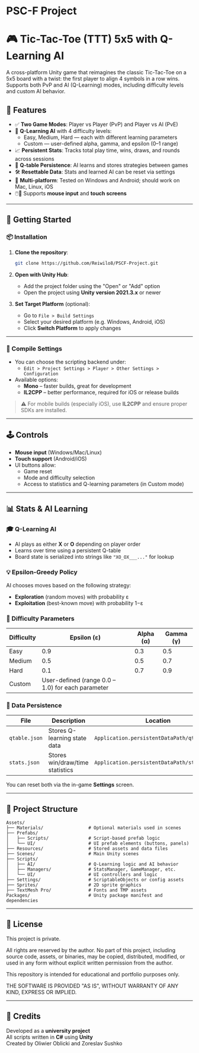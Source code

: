 # PSC-F Project

# 🎮 Tic-Tac-Toe (TTT) 5x5 with Q-Learning AI

A cross-platform Unity game that reimagines the classic Tic-Tac-Toe on a 5x5 board with a twist: the first player to align 4 symbols in a row wins. Supports both PvP and AI (Q-Learning) modes, including difficulty levels and custom AI behavior.

## 🧠 Features

- ✅ **Two Game Modes**: Player vs Player (PvP) and Player vs AI (PvE)
- 🧠 **Q-Learning AI** with 4 difficulty levels:
  - Easy, Medium, Hard — each with different learning parameters
  - Custom — user-defined alpha, gamma, and epsilon (0–1 range)
- 📈 **Persistent Stats**: Tracks total play time, wins, draws, and rounds across sessions
- 💾 **Q-table Persistence**: AI learns and stores strategies between games
- 🛠️ **Resettable Data**: Stats and learned AI can be reset via settings
- 📱 **Multi-platform**: Tested on Windows and Android; should work on Mac, Linux, iOS
- 🖱️🎯 Supports **mouse input** and **touch screens**

---

## 🚀 Getting Started

### 📦 Installation

1. **Clone the repository**:
   ```bash
   git clone https://github.com/Reiwilo8/PSCF-Project.git
   
2. **Open with Unity Hub**:
   - Add the project folder using the "Open" or "Add" option
   - Open the project using **Unity version 2021.3.x** or newer

3. **Set Target Platform** (optional):
   - Go to `File > Build Settings`
   - Select your desired platform (e.g. Windows, Android, iOS)
   - Click **Switch Platform** to apply changes

---

### 🧰 Compile Settings

- You can choose the scripting backend under:
  - `Edit > Project Settings > Player > Other Settings > Configuration`
- Available options:
  - **Mono** – faster builds, great for development
  - **IL2CPP** – better performance, required for iOS or release builds

> ⚠️ For mobile builds (especially iOS), use **IL2CPP** and ensure proper SDKs are installed.

---

## 🕹️ Controls

- **Mouse input** (Windows/Mac/Linux)
- **Touch support** (Android/iOS)
- UI buttons allow:
  - Game reset
  - Mode and difficulty selection
  - Access to statistics and Q-learning parameters (in Custom mode)

---

## 📊 Stats & AI Learning

### 🎓 Q-Learning AI

- AI plays as either **X** or **O** depending on player order
- Learns over time using a persistent Q-table
- Board state is serialized into strings like `"XO_OX___..."` for lookup

### 💡 Epsilon-Greedy Policy

AI chooses moves based on the following strategy:
- **Exploration** (random moves) with probability ε
- **Exploitation** (best-known move) with probability 1−ε

### 🔧 Difficulty Parameters

| Difficulty | Epsilon (ε) | Alpha (α) | Gamma (γ) |
|------------|-------------|-----------|-----------|
| Easy       | 0.9         | 0.3       | 0.5       |
| Medium     | 0.5         | 0.5       | 0.7       |
| Hard       | 0.1         | 0.7       | 0.9       |
| Custom     | User-defined (range 0.0 – 1.0) for each parameter |

### 💾 Data Persistence

| File          | Description                        | Location                                     |
|---------------|------------------------------------|----------------------------------------------|
| `qtable.json` | Stores Q-learning state data       | `Application.persistentDataPath/qtable.json` |
| `stats.json`  | Stores win/draw/time statistics    | `Application.persistentDataPath/stats.json`  |

You can reset both via the in-game **Settings** screen.

---

## 📂 Project Structure

```
Assets/
├── Materials/                 # Optional materials used in scenes
├── Prefabs/
│   ├── Scripts/               # Script-based prefab logic
│   └── UI/                    # UI prefab elements (buttons, panels)
├── Resources/                 # Stored assets and data files
├── Scenes/                    # Main Unity scenes
├── Scripts/
│   ├── AI/                    # Q-Learning logic and AI behavior
│   ├── Managers/              # StatsManager, GameManager, etc.
│   └── UI/                    # UI controllers and logic
├── Settings/                  # ScriptableObjects or config assets
├── Sprites/                   # 2D sprite graphics
├── TextMesh Pro/              # Fonts and TMP assets
Packages/                      # Unity package manifest and dependencies
```

---

## 📜 License

This project is private.

All rights are reserved by the author. No part of this project, including source code, assets, or binaries, may be copied, distributed, modified, or used in any form without explicit written permission from the author.

This repository is intended for educational and portfolio purposes only.

THE SOFTWARE IS PROVIDED "AS IS", WITHOUT WARRANTY OF ANY KIND, EXPRESS OR IMPLIED.

---

## 🙌 Credits

Developed as a **university project**  
All scripts written in **C#** using **Unity**  
Created by Oliwier Oblicki and Zoreslav Sushko
